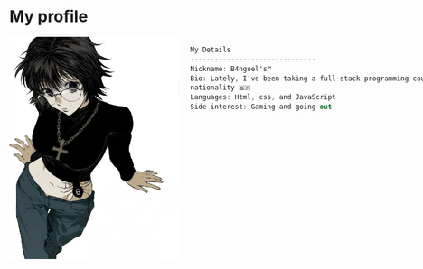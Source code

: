 # My profile

<div style="display: flex; align-items: flex-start;">

  <!-- Imagem à esquerda -->
  
<img align="left" src="github molier.png" width="300px" style="border: none;"/>
  

  <!-- Código C# à direita -->
  <div style="flex: 2; padding-left: 20px;">
  
  ```csharp
  My Details
  -------------------------------
  Nickname: B4nguel's™
  Bio: Lately, I've been taking a full-stack programming course. I enjoy working with graphic design, and I've been looking for small jobs recently.
  nationality 🇧🇷
  Languages: Html, css, and JavaScript
  Side interest: Gaming and going out
```
<p align = "center">
    <a href="https://skillicons.dev">
        <img style="margin: 10px"src="https://skillicons.dev/icons?i=html,css,js,discord,linkedin,ps,line=8"alt="My Skills"/> 
    </a>
</p>
